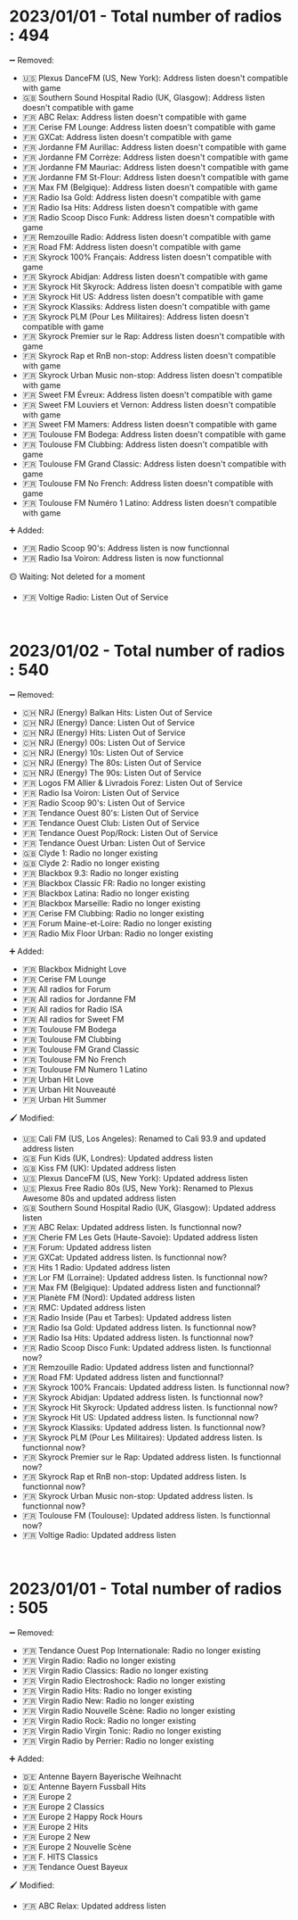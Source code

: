 # 2023/01/01 - Total number of radios : 494<br />

➖  Removed:
- 🇺🇸 Plexus DanceFM (US, New York): Address listen doesn't compatible with game
- 🇬🇧 Southern Sound Hospital Radio (UK, Glasgow): Address listen doesn't compatible with game
- 🇫🇷 ABC Relax: Address listen doesn't compatible with game
- 🇫🇷 Cerise FM Lounge: Address listen doesn't compatible with game
- 🇫🇷 GXCat: Address listen doesn't compatible with game
- 🇫🇷 Jordanne FM Aurillac: Address listen doesn't compatible with game 
- 🇫🇷 Jordanne FM Corrèze: Address listen doesn't compatible with game
- 🇫🇷 Jordanne FM Mauriac: Address listen doesn't compatible with game
- 🇫🇷 Jordanne FM St-Flour: Address listen doesn't compatible with game
- 🇫🇷 Max FM (Belgique): Address listen doesn't compatible with game
- 🇫🇷 Radio Isa Gold: Address listen doesn't compatible with game
- 🇫🇷 Radio Isa Hits: Address listen doesn't compatible with game
- 🇫🇷 Radio Scoop Disco Funk: Address listen doesn't compatible with game
- 🇫🇷 Remzouille Radio: Address listen doesn't compatible with game
- 🇫🇷 Road FM: Address listen doesn't compatible with game
- 🇫🇷 Skyrock 100% Français: Address listen doesn't compatible with game
- 🇫🇷 Skyrock Abidjan: Address listen doesn't compatible with game
- 🇫🇷 Skyrock Hit Skyrock: Address listen doesn't compatible with game
- 🇫🇷 Skyrock Hit US: Address listen doesn't compatible with game
- 🇫🇷 Skyrock Klassiks: Address listen doesn't compatible with game
- 🇫🇷 Skyrock PLM (Pour Les Militaires): Address listen doesn't compatible with game
- 🇫🇷 Skyrock Premier sur le Rap: Address listen doesn't compatible with game
- 🇫🇷 Skyrock Rap et RnB non-stop: Address listen doesn't compatible with game
- 🇫🇷 Skyrock Urban Music non-stop: Address listen doesn't compatible with game
- 🇫🇷 Sweet FM Évreux: Address listen doesn't compatible with game
- 🇫🇷 Sweet FM Louviers et Vernon: Address listen doesn't compatible with game
- 🇫🇷 Sweet FM Mamers: Address listen doesn't compatible with game
- 🇫🇷 Toulouse FM Bodega: Address listen doesn't compatible with game
- 🇫🇷 Toulouse FM Clubbing: Address listen doesn't compatible with game
- 🇫🇷 Toulouse FM Grand Classic: Address listen doesn't compatible with game
- 🇫🇷 Toulouse FM No French: Address listen doesn't compatible with game
- 🇫🇷 Toulouse FM Numéro 1 Latino: Address listen doesn't compatible with game

➕ Added:
- 🇫🇷 Radio Scoop 90's: Address listen is now functionnal
- 🇫🇷 Radio Isa Voiron: Address listen is now functionnal

🟡 Waiting: Not deleted for a moment
- 🇫🇷 Voltige Radio: Listen Out of Service

<br />

# 2023/01/02 - Total number of radios : 540<br />

➖  Removed:
- 🇨🇭 NRJ (Energy) Balkan Hits: Listen Out of Service
- 🇨🇭 NRJ (Energy) Dance: Listen Out of Service
- 🇨🇭 NRJ (Energy) Hits: Listen Out of Service
- 🇨🇭 NRJ (Energy) 00s: Listen Out of Service
- 🇨🇭 NRJ (Energy) 10s: Listen Out of Service
- 🇨🇭 NRJ (Energy) The 80s: Listen Out of Service
- 🇨🇭 NRJ (Energy) The 90s: Listen Out of Service
- 🇫🇷 Logos FM Allier & Livradois Forez: Listen Out of Service
- 🇫🇷 Radio Isa Voiron: Listen Out of Service
- 🇫🇷 Radio Scoop 90's: Listen Out of Service
- 🇫🇷 Tendance Ouest 80's: Listen Out of Service
- 🇫🇷 Tendance Ouest Club: Listen Out of Service
- 🇫🇷 Tendance Ouest Pop/Rock: Listen Out of Service
- 🇫🇷 Tendance Ouest Urban: Listen Out of Service
- 🇬🇧 Clyde 1: Radio no longer existing
- 🇬🇧 Clyde 2: Radio no longer existing
- 🇫🇷 Blackbox 9.3: Radio no longer existing
- 🇫🇷 Blackbox Classic FR: Radio no longer existing
- 🇫🇷 Blackbox Latina: Radio no longer existing
- 🇫🇷 Blackbox Marseille: Radio no longer existing
- 🇫🇷 Cerise FM Clubbing: Radio no longer existing
- 🇫🇷 Forum Maine-et-Loire: Radio no longer existing
- 🇫🇷 Radio Mix Floor Urban: Radio no longer existing

➕ Added:
- 🇫🇷 Blackbox Midnight Love
- 🇫🇷 Cerise FM Lounge
- 🇫🇷 All radios for Forum
- 🇫🇷 All radios for Jordanne FM
- 🇫🇷 All radios for Radio ISA
- 🇫🇷 All radios for Sweet FM
- 🇫🇷 Toulouse FM Bodega
- 🇫🇷 Toulouse FM Clubbing
- 🇫🇷 Toulouse FM Grand Classic
- 🇫🇷 Toulouse FM No French
- 🇫🇷 Toulouse FM Numero 1 Latino
- 🇫🇷 Urban Hit Love
- 🇫🇷 Urban Hit Nouveauté
- 🇫🇷 Urban Hit Summer

🖌️  Modified:
- 🇺🇸 Cali FM (US, Los Angeles): Renamed to Cali 93.9 and updated address listen
- 🇬🇧 Fun Kids (UK, Londres): Updated address listen
- 🇬🇧 Kiss FM (UK): Updated address listen
- 🇺🇸 Plexus DanceFM (US, New York): Updated address listen
- 🇺🇸 Plexus Free Radio 80s (US, New York): Renamed to Plexus Awesome 80s and updated address listen
- 🇬🇧 Southern Sound Hospital Radio (UK, Glasgow): Updated address listen
- 🇫🇷 ABC Relax: Updated address listen. Is functionnal now?
- 🇫🇷 Cherie FM Les Gets (Haute-Savoie): Updated address listen
- 🇫🇷 Forum: Updated address listen
- 🇫🇷 GXCat: Updated address listen. Is functionnal now?
- 🇫🇷 Hits 1 Radio: Updated address listen
- 🇫🇷 Lor FM (Lorraine): Updated address listen. Is functionnal now?
- 🇫🇷 Max FM (Belgique): Updated address listen and functionnal?
- 🇫🇷 Planète FM (Nord): Updated address listen
- 🇫🇷 RMC: Updated address listen
- 🇫🇷 Radio Inside (Pau et Tarbes): Updated address listen
- 🇫🇷 Radio Isa Gold: Updated address listen. Is functionnal now?
- 🇫🇷 Radio Isa Hits: Updated address listen. Is functionnal now?
- 🇫🇷 Radio Scoop Disco Funk: Updated address listen. Is functionnal now?
- 🇫🇷 Remzouille Radio: Updated address listen and functionnal?
- 🇫🇷 Road FM: Updated address listen and functionnal?
- 🇫🇷 Skyrock 100% Francais: Updated address listen. Is functionnal now?
- 🇫🇷 Skyrock Abidjan: Updated address listen. Is functionnal now?
- 🇫🇷 Skyrock Hit Skyrock: Updated address listen. Is functionnal now?
- 🇫🇷 Skyrock Hit US: Updated address listen. Is functionnal now?
- 🇫🇷 Skyrock Klassiks: Updated address listen. Is functionnal now?
- 🇫🇷 Skyrock PLM (Pour Les Militaires): Updated address listen. Is functionnal now?
- 🇫🇷 Skyrock Premier sur le Rap: Updated address listen. Is functionnal now?
- 🇫🇷 Skyrock Rap et RnB non-stop: Updated address listen. Is functionnal now?
- 🇫🇷 Skyrock Urban Music non-stop: Updated address listen. Is functionnal now?
- 🇫🇷 Toulouse FM (Toulouse): Updated address listen. Is functionnal now?
- 🇫🇷 Voltige Radio: Updated address listen

<br />

# 2023/01/01 - Total number of radios : 505<br />

➖  Removed:
- 🇫🇷 Tendance Ouest Pop Internationale: Radio no longer existing
- 🇫🇷 Virgin Radio: Radio no longer existing
- 🇫🇷 Virgin Radio Classics: Radio no longer existing
- 🇫🇷 Virgin Radio Electroshock: Radio no longer existing
- 🇫🇷 Virgin Radio Hits: Radio no longer existing
- 🇫🇷 Virgin Radio New: Radio no longer existing
- 🇫🇷 Virgin Radio Nouvelle Scène: Radio no longer existing
- 🇫🇷 Virgin Radio Rock: Radio no longer existing
- 🇫🇷 Virgin Radio Virgin Tonic: Radio no longer existing
- 🇫🇷 Virgin Radio by Perrier: Radio no longer existing

➕ Added:
- 🇩🇪 Antenne Bayern Bayerische Weihnacht
- 🇩🇪 Antenne Bayern Fussball Hits
- 🇫🇷 Europe 2
- 🇫🇷 Europe 2 Classics
- 🇫🇷 Europe 2 Happy Rock Hours
- 🇫🇷 Europe 2 Hits
- 🇫🇷 Europe 2 New
- 🇫🇷 Europe 2 Nouvelle Scène
- 🇫🇷 F. HITS Classics
- 🇫🇷 Tendance Ouest Bayeux

🖌️  Modified:
- 🇫🇷 ABC Relax: Updated address listen
